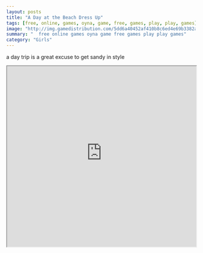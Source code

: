 ```yaml
---
layout: posts
title: "A Day at the Beach Dress Up"
tags: [free, online, games, oyna, game, free, games, play, play, games]
image: "http://img.gamedistribution.com/5dd6a40452af410b8c6ed4e69b3382af.jpg"
summary: "  free online games oyna game free games play play games"
category: "Girls"
---
```


a day trip is a great excuse to get sandy in style

<iframe width="100%" height="480px;" src="http://flash.gamedistribution.com?game=5dd6a40452af410b8c6ed4e69b3382af"></iframe>